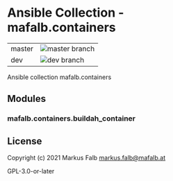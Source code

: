 # Ansible Collection - mafalb.containers


|||
|---|---|
|master|![master branch](https://github.com/mafalb/ansible-collection-containers/workflows/CI/badge.svg?branch=master)|
|dev|![dev branch](https://github.com/mafalb/ansible-collection-containers/workflows/CI/badge.svg?branch=dev)|


Ansible collection mafalb.containers

## Modules

### mafalb.containers.buildah_container

## License

Copyright (c) 2021 Markus Falb <markus.falb@mafalb.at>

GPL-3.0-or-later
